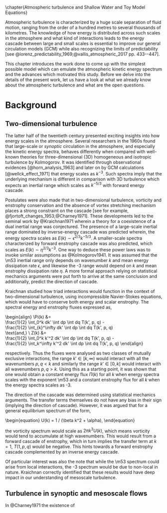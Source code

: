 \chapter{Atmospheric turbulence and Shallow Water and Toy Model Equations}

Atmospheric turbulence is characterized by a huge scale separation of fluid
motion, ranging from the order of a hundred metres to several thousands of
kilometres. The knowledge of how energy is distributed across such scales in
the atmosphere and what kind of interactions leads to the energy cascade
between large and small scales is essential to improve our general circulation
models (GCM) while also recognizing the limits of predictability [see
@lorenz_predictability_1969;@vallis_atmospheric_2017 pp. 433--447].

This chapter introduces the work done to come up with the simplest possible
model which can emulate the atmospheric kinetic energy spectrum and the
advances which motivated this study. Before we delve into the details of the
present work, let us have a look at what we already know about the atmospheric
turbulence and what are the open questions.

# Background


## Two-dimensional turbulence

The latter half of the twentieth century presented exciting insights into how
energy scales in the atmosphere. Several researchers in the 1960s found that
large-scale or *synoptic* circulation in the atmosphere, and especially the
kinetic energy spectra, behaves differently when compared with well-known
theories for three-dimensional (3D) homogeneous and isotropic turbulence by
Kolmogorov. It was identified through observational evidences
[@horn_analysis_1963] and later on by GCM calculations [@wellck_effect_1971]
that energy scales as $k^{-3}$. Such spectra imply that the underlying
mechanism is different in comparison with 3D turbulence which expects an
inertial range which scales as $k^{-5/3}$ with forward energy cascade.

Postulates were also made that in two-dimensional turbulence, vorticity and
enstrophy conservation and the absence of vortex stretching mechanism places a
strong constraint on the cascade [see for example,
@fjortoft_changes_1953;@Charney1971].  These developments led to the seminal
work by @Kraichnan1971 wherein a theory for a coexistence of a dual inertial
range was conjectured. The presence of a large-scale inertial range dominated
by inverse-energy cascade was predicted wherein, the energy spectra scales as
$E(k) \sim \epsilon^{2/3} k^{-5/3}$. A smaller-scale spectra characterized by
forward enstrophy cascade was also predicted, which scales as $E(k) \sim
\eta^{2/3} k^{-3}$. One way to deduce these power laws was to invoke similar
assumptions as @Kolmogorov1941. It was assumed that the \m53 inertial range
only depends on wavenumber $k$ and mean energy dissipation rate $\epsilon$, and
likewise the -3 range would depend on $k$ and mean enstrophy dissipation rate
$\eta$.  A more formal approach relying on statistical mechanics arguments were
put forth to arrive at the same conclusion and additionally, predict the
direction of cascade.

Kraichnan studied how triad interactions would function in the context of
two-dimensional turbulence, using incompressible Navier-Stokes equations, which
would have to conserve both energy and scalar enstrophy. The spectral energy
and enstrophy fluxes expressed as,
<!-- -->
\begin{align}
  \Pi(k) &= \
    \frac{1}{2} \int_0^k dk' \int dp \int dq T(k', p, q) - \
    \frac{1}{2} \int_{k}^\infty dk' \int dp \int dq T(k', p, q) \
    \text{and,} \\
  Z(k) &= \
    \frac{1}{2} \int_0^k k'^2 dk' \int dp \int dq T(k', p, q) - \
    \frac{1}{2} \int_k^\infty k'^2 dk' \int dp \int dq T(k', p, q)
\end{align}
<!-- -->
respectively. Thus the fluxes were analysed as two classes of mutually
exclusive interactions, the range $k' \in [k, \infty)$ would interact with all
the wavenumbers $p, q \lt k$ and similarly the range $k' \in [0, k]$ would
interact with all wavenumbers $p, q \gt k$. Using this as a starting point, it
was shown that one would obtain a constant energy flux $\Pi(k)$ for all $k$
when energy spectra scales with the exponent \m53 and a constant enstrophy flux
for all $k$ when the energy spectra scales as -3.

The direction of the cascade was determined using statistical mechanics
arguments. The transfer terms themselves do not have any bias in their sign
(implying the direction of cascade). However, it was argued that for a general
equilibrium spectrum of the form,
<!---->
\begin{equation} U(k) = 1 / (\beta k^2 + \alpha), \end{equation}
<!---->
the vorticity spectrum would scale as $2 \pi k^3 U(k)$, which means vorticity
would tend to accumulate at high wavenumbers. This would result from a forward
cascade of enstrophy, which in turn implies the transfer term at $k=1$,
$T(1,p,q)$ would be negative. This hints towards a forward enstrophy cascade
complemented by an inverse energy cascade. 

Of particular interest was also the note that while the \m53 spectrum could arise
from local interactions, the -3 spectrum would be due to non-local in nature.
Kraichnan correctly identified that these results would have deep impact in our
understanding of mesoscale turbulence.

## Turbulence in synoptic and mesoscale flows

In @Charney1971 the existence of  
